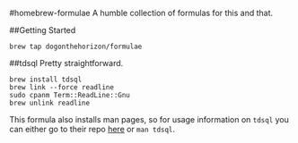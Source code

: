 #homebrew-formulae
A humble collection of formulas for this and that.

##Getting Started
```
brew tap dogonthehorizon/formulae
```

##tdsql
Pretty straightforward.

```
brew install tdsql
brew link --force readline
sudo cpanm Term::ReadLine::Gnu
brew unlink readline
```

This formula also installs man pages, so for usage information on `tdsql` you can either go to their repo [here](https://github.com/groupon/tdsql) or `man tdsql`.
